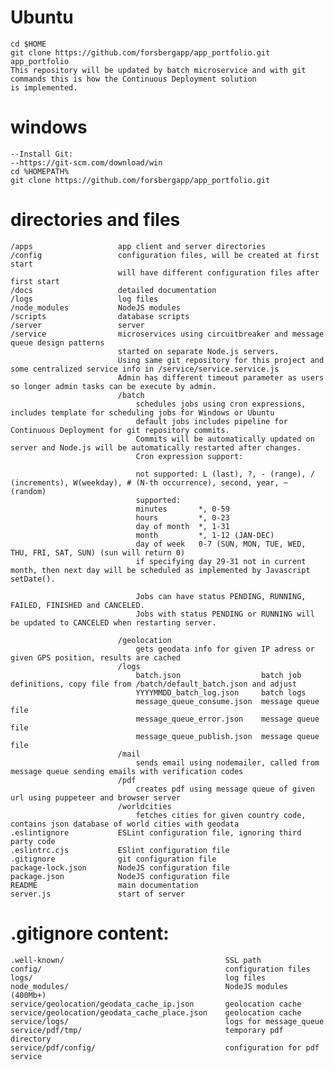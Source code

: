 # Ubuntu
    cd $HOME
	git clone https://github.com/forsbergapp/app_portfolio.git app_portfolio
    This repository will be updated by batch microservice and with git commands this is how the Continuous Deployment solution
    is implemented.

# windows
    --Install Git: 
    --https://git-scm.com/download/win
    cd %HOMEPATH%
    git clone https://github.com/forsbergapp/app_portfolio.git


# directories and files
    /apps                   app client and server directories
    /config                 configuration files, will be created at first start
                            will have different configuration files after first start
    /docs                   detailed documentation
    /logs                   log files
    /node_modules           NodeJS modules
    /scripts                database scripts
    /server                 server
    /service                microservices using circuitbreaker and message queue design patterns
                            started on separate Node.js servers.
                            Using same git repository for this project and some centralized service info in /service/service.service.js
                            Admin has different timeout parameter as users so longer admin tasks can be execute by admin.
                            /batch
                                schedules jobs using cron expressions, includes template for scheduling jobs for Windows or Ubuntu
                                default jobs includes pipeline for Continuous Deployment for git repository commits.
                                Commits will be automatically updated on server and Node.js will be automatically restarted after changes.
                                Cron expression support:
                                
                                not supported: L (last), ?, - (range), / (increments), W(weekday), # (N-th occurrence), second, year, ~ (random)
                                supported:
                                minutes       *, 0-59
                                hours         *, 0-23
                                day of month  *, 1-31
                                month         *, 1-12 (JAN-DEC)
                                day of week   0-7 (SUN, MON, TUE, WED, THU, FRI, SAT, SUN) (sun will return 0)
                                if specifying day 29-31 not in current month, then next day will be scheduled as implemented by Javascript setDate().

                                Jobs can have status PENDING, RUNNING, FAILED, FINISHED and CANCELED.
                                Jobs with status PENDING or RUNNING will be updated to CANCELED when restarting server.

                            /geolocation
                                gets geodata info for given IP adress or given GPS position, results are cached
                            /logs
                                batch.json                  batch job definitions, copy file from /batch/default_batch.json and adjust
                                YYYYMMDD_batch_log.json     batch logs
                                message_queue_consume.json  message queue file
                                message_queue_error.json    message queue file
                                message_queue_publish.json  message queue file
                            /mail
                                sends email using nodemailer, called from message queue sending emails with verification codes
                            /pdf
                                creates pdf using message queue of given url using puppeteer and browser server
                            /worldcities
                                fetches cities for given country code, contains json database of world cities with geodata
    .eslintignore           ESLint configuration file, ignoring third party code
    .eslintrc.cjs           ESlint configuration file
    .gitignore              git configuration file
    package-lock.json       NodeJS configuration file
    package.json            NodeJS configuration file
    README                  main documentation
    server.js               start of server

# .gitignore content:
    .well-known/                                    SSL path
    config/					                        configuration files
    logs/					                        log files
    node_modules/			                        NodeJS modules (400Mb+)
    service/geolocation/geodata_cache_ip.json       geolocation cache
    service/geolocation/geodata_cache_place.json    geolocation cache
    service/logs/                                   logs for message_queue
    service/pdf/tmp/		                        temporary pdf directory
    service/pdf/config/                             configuration for pdf service
